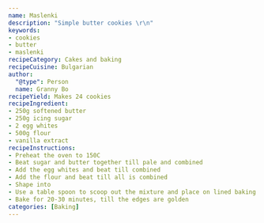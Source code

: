 ```yaml
---
name: Maslenki
description: "Simple butter cookies \r\n"
keywords:
- cookies
- butter
- maslenki
recipeCategory: Cakes and baking
recipeCuisine: Bulgarian
author:
  "@type": Person
  name: Granny Bo
recipeYield: Makes 24 cookies
recipeIngredient:
- 250g softened butter
- 250g icing sugar
- 2 egg whites
- 500g flour
- vanilla extract
recipeInstructions:
- Preheat the oven to 150C
- Beat sugar and butter together till pale and combined
- Add the egg whites and beat till combined
- Add the flour and beat till all is combined
- Shape into 
- Use a table spoon to scoop out the mixture and place on lined baking tray
- Bake for 20-30 minutes, till the edges are golden
categories: [Baking]
---
```

